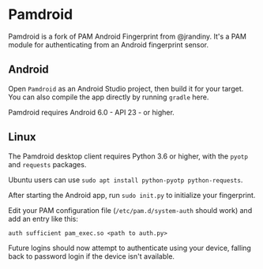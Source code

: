 # Pamdroid

Pamdroid is a fork of PAM Android Fingerprint from @jrandiny.
It's a PAM module for authenticating from an Android fingerprint sensor.


## Android

Open `Pamdroid` as an Android Studio project, then build it for your target.
You can also compile the app directly by running `gradle` here.

Pamdroid requires Android 6.0 - API 23 - or higher.


## Linux

The Pamdroid desktop client requires Python 3.6 or higher,
with the `pyotp` and `requests` packages.

Ubuntu users can use `sudo apt install python-pyotp python-requests`.

After starting the Android app,
run `sudo init.py` to initialize your fingerprint.

Edit your PAM configuration file (`/etc/pam.d/system-auth` should work)
and add an entry like this:

`auth sufficient pam_exec.so <path to auth.py>`

Future logins should now attempt to authenticate using your device,
falling back to password login if the device isn't available.
